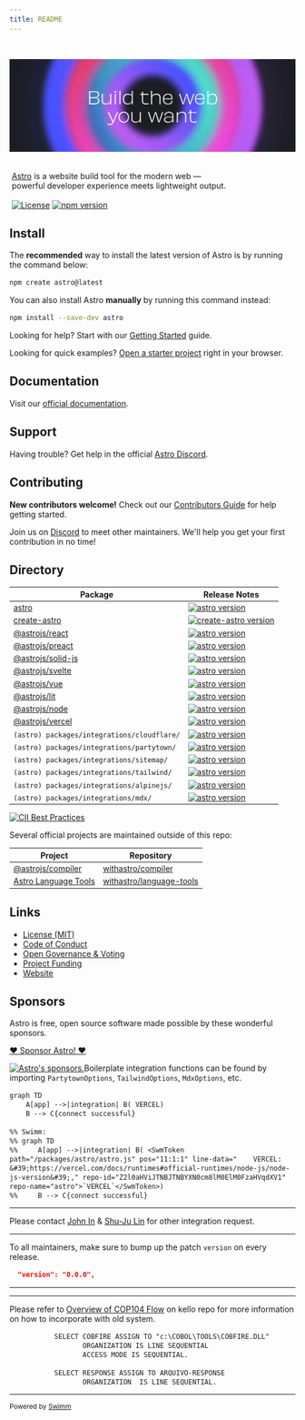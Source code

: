 ```yaml
---
title: README
---
```

&nbsp;

![Build the web you want](/.github/assets/banner.jpg "Build the web you want")

\
&nbsp;<a href="<https://astro.build>">Astro</a> is a website build tool for the modern web —&nbsp;\
&nbsp;powerful developer experience meets lightweight output.&nbsp;\
\
&nbsp;[![License](https://img.shields.io/badge/License-MIT-blue.svg)](https://github.com/withastro/astro/blob/main/LICENSE) [![npm version](https://badge.fury.io/js/astro.svg)](https://badge.fury.io/js/astro)

## Install

The **recommended** way to install the latest version of Astro is by running the command below:

```bash
npm create astro@latest
```

You can also install Astro **manually** by running this command instead:

```bash
npm install --save-dev astro
```

Looking for help? Start with our [Getting Started](https://docs.astro.build/en/getting-started/) guide.

Looking for quick examples? [Open a starter project](https://astro.new/) right in your browser.

## Documentation

Visit our [official documentation](https://docs.astro.build/).

## Support

Having trouble? Get help in the official [Astro Discord](https://astro.build/chat).

## Contributing

**New contributors welcome!** Check out our [Contributors Guide](CONTRIBUTING.md) for help getting started.

Join us on [Discord](https://astro.build/chat) to meet other maintainers. We'll help you get your first contribution in no time!

## Directory

| Package                                                                                                                                                                       | Release Notes                                                                                                                                                        |
| ----------------------------------------------------------------------------------------------------------------------------------------------------------------------------- | -------------------------------------------------------------------------------------------------------------------------------------------------------------------- |
| [astro](packages/astro)                                                                                                                                                       | [![astro version](https://img.shields.io/npm/v/astro.svg?label=%20)](packages/astro/CHANGELOG.md)                                                                    |
| [create-astro](packages/create-astro)                                                                                                                                         | [![create-astro version](https://img.shields.io/npm/v/create-astro.svg?label=%20)](packages/create-astro/CHANGELOG.md)                                               |
| [@astrojs/react](packages/integrations/react)                                                                                                                                 | [![astro version](https://img.shields.io/npm/v/@astrojs/react.svg?label=%20)](packages/integrations/react/CHANGELOG.md)                                              |
| [@astrojs/preact](packages/integrations/preact)                                                                                                                               | [![astro version](https://img.shields.io/npm/v/@astrojs/preact.svg?label=%20)](packages/integrations/preact/CHANGELOG.md)                                            |
| [@astrojs/solid-js](packages/integrations/solid)                                                                                                                              | [![astro version](https://img.shields.io/npm/v/@astrojs/solid-js.svg?label=%20)](packages/integrations/solid/CHANGELOG.md)                                           |
| [@astrojs/svelte](packages/integrations/svelte)                                                                                                                               | [![astro version](https://img.shields.io/npm/v/@astrojs/svelte.svg?label=%20)](packages/integrations/svelte/CHANGELOG.md)                                            |
| [@astrojs/vue](packages/integrations/vue)                                                                                                                                     | [![astro version](https://img.shields.io/npm/v/@astrojs/vue.svg?label=%20)](packages/integrations/vue/CHANGELOG.md)                                                  |
| [@astrojs/lit](packages/integrations/lit)                                                                                                                                     | [![astro version](https://img.shields.io/npm/v/@astrojs/lit.svg?label=%20)](packages/integrations/lit/CHANGELOG.md)                                                  |
| [@astrojs/node](packages/integrations/node)                                                                                                                                   | [![astro version](https://img.shields.io/npm/v/@astrojs/node.svg?label=%20)](packages/integrations/node/CHANGELOG.md)                                                |
| [@astrojs/vercel](packages/integrations/vercel)                                                                                                                               | [![astro version](https://img.shields.io/npm/v/@astrojs/vercel.svg?label=%20)](packages/integrations/vercel/CHANGELOG.md)                                            |
| <SwmPath repo-id="Z2l0aHViJTNBJTNBYXN0cm8lM0ElM0FzaHVqdXV1" repo-name="astro" path="/packages/integrations/cloudflare/">`(astro) packages/integrations/cloudflare/`</SwmPath> | [![astro version](https://img.shields.io/npm/v/@astrojs/cloudflare.svg?label=%20)](https://github.com/withastro/adapters/blob/main/packages/cloudflare/CHANGELOG.md) |
| <SwmPath repo-id="Z2l0aHViJTNBJTNBYXN0cm8lM0ElM0FzaHVqdXV1" repo-name="astro" path="/packages/integrations/partytown/">`(astro) packages/integrations/partytown/`</SwmPath>   | [![astro version](https://img.shields.io/npm/v/@astrojs/partytown.svg?label=%20)](packages/integrations/partytown/CHANGELOG.md)                                      |
| <SwmPath repo-id="Z2l0aHViJTNBJTNBYXN0cm8lM0ElM0FzaHVqdXV1" repo-name="astro" path="/packages/integrations/sitemap/">`(astro) packages/integrations/sitemap/`</SwmPath>       | [![astro version](https://img.shields.io/npm/v/@astrojs/sitemap.svg?label=%20)](packages/integrations/sitemap/CHANGELOG.md)                                          |
| <SwmPath repo-id="Z2l0aHViJTNBJTNBYXN0cm8lM0ElM0FzaHVqdXV1" repo-name="astro" path="/packages/integrations/tailwind/">`(astro) packages/integrations/tailwind/`</SwmPath>     | [![astro version](https://img.shields.io/npm/v/@astrojs/tailwind.svg?label=%20)](packages/integrations/tailwind/CHANGELOG.md)                                        |
| <SwmPath repo-id="Z2l0aHViJTNBJTNBYXN0cm8lM0ElM0FzaHVqdXV1" repo-name="astro" path="/packages/integrations/alpinejs/">`(astro) packages/integrations/alpinejs/`</SwmPath>     | [![astro version](https://img.shields.io/npm/v/@astrojs/alpinejs.svg?label=%20)](packages/integrations/alpinejs/CHANGELOG.md)                                        |
| <SwmPath repo-id="Z2l0aHViJTNBJTNBYXN0cm8lM0ElM0FzaHVqdXV1" repo-name="astro" path="/packages/integrations/mdx/">`(astro) packages/integrations/mdx/`</SwmPath>               | [![astro version](https://img.shields.io/npm/v/@astrojs/mdx.svg?label=%20)](packages/integrations/mdx/CHANGELOG.md)                                                  |

[![CII Best Practices](https://bestpractices.coreinfrastructure.org/projects/6178/badge)](https://bestpractices.coreinfrastructure.org/projects/6178)

Several official projects are maintained outside of this repo:

| Project                                                             | Repository                                                              |
| ------------------------------------------------------------------- | ----------------------------------------------------------------------- |
| [@astrojs/compiler](https://github.com/withastro/compiler)          | [withastro/compiler](https://github.com/withastro/compiler)             |
| [Astro Language Tools](https://github.com/withastro/language-tools) | [withastro/language-tools](https://github.com/withastro/language-tools) |

## Links

- [License (MIT)](LICENSE)
- [Code of Conduct](https://github.com/withastro/.github/blob/main/CODE_OF_CONDUCT.md)
- [Open Governance & Voting](https://github.com/withastro/.github/blob/main/GOVERNANCE.md)
- [Project Funding](https://github.com/withastro/.github/blob/main/FUNDING.md)
- [Website](https://astro.build/)

## Sponsors

Astro is free, open source software made possible by these wonderful sponsors.

[❤️ Sponsor Astro! ❤️](https://github.com/withastro/.github/blob/main/FUNDING.md)

<p align="center"> <a target="\_blank" href="<https://github.com/sponsors/withastro>">

[![Astro's sponsors.](https://astro.build/sponsors.png "Astro's sponsors.
Platinum sponsors: Vercel, storyblok, Netlify, Ship Shape, Google Chrome
Gold sponsors: ‹div›RIOTS, DEEPGRAM, Transloadit, CloudCannon
Sponsors: Monogram, Qoddi, Dimension")](https://github.com/sponsors/withastro)Boilerplate integration functions can be found by importing <SwmToken path="/packages/integrations/partytown/src/index.ts" pos="12:4:4" line-data="export type PartytownOptions = {" repo-id="Z2l0aHViJTNBJTNBYXN0cm8lM0ElM0FzaHVqdXV1" repo-name="astro">`PartytownOptions`</SwmToken>, <SwmToken path="/packages/integrations/tailwind/src/index.ts" pos="56:2:2" line-data="type TailwindOptions = {" repo-id="Z2l0aHViJTNBJTNBYXN0cm8lM0ElM0FzaHVqdXV1" repo-name="astro">`TailwindOptions`</SwmToken>, <SwmToken path="/packages/integrations/mdx/src/index.ts" pos="20:4:4" line-data="export type MdxOptions = Omit&lt;typeof markdownConfigDefaults, &#39;remarkPlugins&#39; | &#39;rehypePlugins&#39;&gt; &amp; {" repo-id="Z2l0aHViJTNBJTNBYXN0cm8lM0ElM0FzaHVqdXV1" repo-name="astro">`MdxOptions`</SwmToken>, etc.

```mermaid
graph TD
    A[app] -->|integration| B( VERCEL)
    B --> C{connect successful}

%% Swimm:
%% graph TD
%%     A[app] -->|integration| B( <SwmToken path="/packages/astro/astro.js" pos="11:1:1" line-data="	VERCEL: &#39;https://vercel.com/docs/runtimes#official-runtimes/node-js/node-js-version&#39;," repo-id="Z2l0aHViJTNBJTNBYXN0cm8lM0ElM0FzaHVqdXV1" repo-name="astro">`VERCEL`</SwmToken>)
%%     B --> C{connect successful}
```

---

Please contact <SwmMention uid="7uPWv">[John In](mailto:usertest.swimm@proton.me)</SwmMention> & <SwmMention uid="sLEtk">[Shu-Ju Lin](mailto:shuju@swimm.io)</SwmMention> for other integration request.

<SwmSnippet path="/package.json" line="4" repo-id="Z2l0aHViJTNBJTNBYXN0cm8lM0ElM0FzaHVqdXV1">

---

To all maintainers, make sure to bump up the patch <SwmToken path="/package.json" pos="4:2:2" line-data="  &quot;version&quot;: &quot;0.0.0&quot;," repo-id="Z2l0aHViJTNBJTNBYXN0cm8lM0ElM0FzaHVqdXV1" repo-name="astro">`version`</SwmToken> on every release.

```json
  "version": "0.0.0",
```

---

</SwmSnippet>

<SwmSnippet path="/src/sistNovo.cbl" line="18" repo-id="Z2l0aHViJTNBJTNBa2VsbG8lM0ElM0Fzd2ltbWlv">

---

Please refer to <SwmLink doc-title="Overview of COP104 Flow" repo-id="Z2l0aHViJTNBJTNBa2VsbG8lM0ElM0Fzd2ltbWlv" repo-name="kello" path="/.swm/overview-of-cop104-flow.0260kbeb.sw.md">[Overview of COP104 Flow](https://app.swimm.io/repos/Z2l0aHViJTNBJTNBa2VsbG8lM0ElM0Fzd2ltbWlv/docs/0260kbeb)</SwmLink> on kello repo for more information on how to incorporate with old system.

```cobol
           SELECT COBFIRE ASSIGN TO "c:\COBOL\TOOLS\COBFIRE.DLL"
                  ORGANIZATION IS LINE SEQUENTIAL
                  ACCESS MODE IS SEQUENTIAL.

           SELECT RESPONSE ASSIGN TO ARQUIVO-RESPONSE
                  ORGANIZATION  IS LINE SEQUENTIAL.
```

---

</SwmSnippet>

<SwmMeta version="3.0.0"><sup>Powered by [Swimm](https://app.swimm.io/)</sup></SwmMeta>
